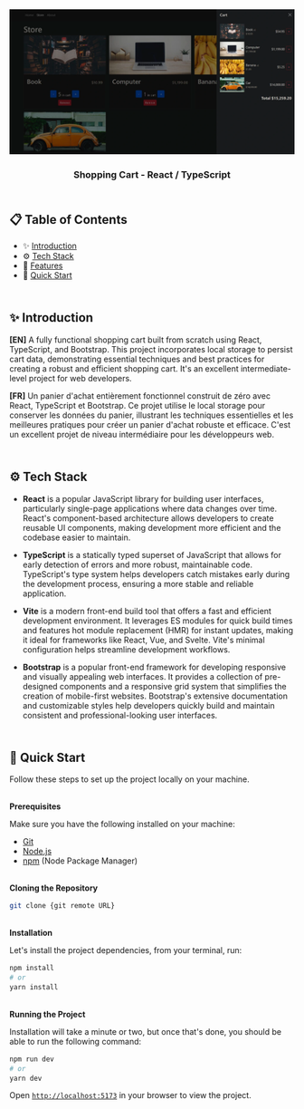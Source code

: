 <div align="center">
    <a href="https://shoppingcart-react-fv.netlify.app" target="_blank">
      <img src="public/design/preview.webp" alt="Project Banner">
    </a>
  <h3 align="center">Shopping Cart - React / TypeScript</h3>
</div>

##  <br /> 📋 <a name="table">Table of Contents</a>

- ✨ [Introduction](#introduction)
- ⚙️ [Tech Stack](#tech-stack)
- 📝 [Features](#features)
- 🚀 [Quick Start](#quick-start)

##  <br /> <a name="introduction">✨ Introduction</a>

**[EN]** A fully functional shopping cart built from scratch using React, TypeScript, and Bootstrap. This project incorporates local storage to persist cart data, demonstrating essential techniques and best practices for creating a robust and efficient shopping cart. It's an excellent intermediate-level project for web developers.

**[FR]** Un panier d'achat entièrement fonctionnel construit de zéro avec React, TypeScript et Bootstrap. Ce projet utilise le local storage pour conserver les données du panier, illustrant les techniques essentielles et les meilleures pratiques pour créer un panier d'achat robuste et efficace. C'est un excellent projet de niveau intermédiaire pour les développeurs web.

##  <br /> <a name="tech-stack">⚙️ Tech Stack</a>

- **React** is a popular JavaScript library for building user interfaces, particularly single-page applications where data changes over time. React's component-based architecture allows developers to create reusable UI components, making development more efficient and the codebase easier to maintain. 

- **TypeScript** is a statically typed superset of JavaScript that allows for early detection of errors and more robust, maintainable code. TypeScript's type system helps developers catch mistakes early during the development process, ensuring a more stable and reliable application.

- **Vite** is a modern front-end build tool that offers a fast and efficient development environment. It leverages ES modules for quick build times and features hot module replacement (HMR) for instant updates, making it ideal for frameworks like React, Vue, and Svelte. Vite's minimal configuration helps streamline development workflows.

- **Bootstrap** is a popular front-end framework for developing responsive and visually appealing web interfaces. It provides a collection of pre-designed components and a responsive grid system that simplifies the creation of mobile-first websites. Bootstrap's extensive documentation and customizable styles help developers quickly build and maintain consistent and professional-looking user interfaces.


## <br /> <a name="quick-start">🚀 Quick Start</a>

Follow these steps to set up the project locally on your machine.

<br/>**Prerequisites**

Make sure you have the following installed on your machine:

- [Git](https://git-scm.com/)
- [Node.js](https://nodejs.org/en)
- [npm](https://www.npmjs.com/) (Node Package Manager)

<br/>**Cloning the Repository**

```bash
git clone {git remote URL}
```

<br/>**Installation**

Let's install the project dependencies, from your terminal, run:

```bash
npm install
# or
yarn install
```


<br/>**Running the Project**

Installation will take a minute or two, but once that's done, you should be able to run the following command:

```bash
npm run dev
# or
yarn dev
```

Open [`http://localhost:5173`](http://localhost:5173) in your browser to view the project.